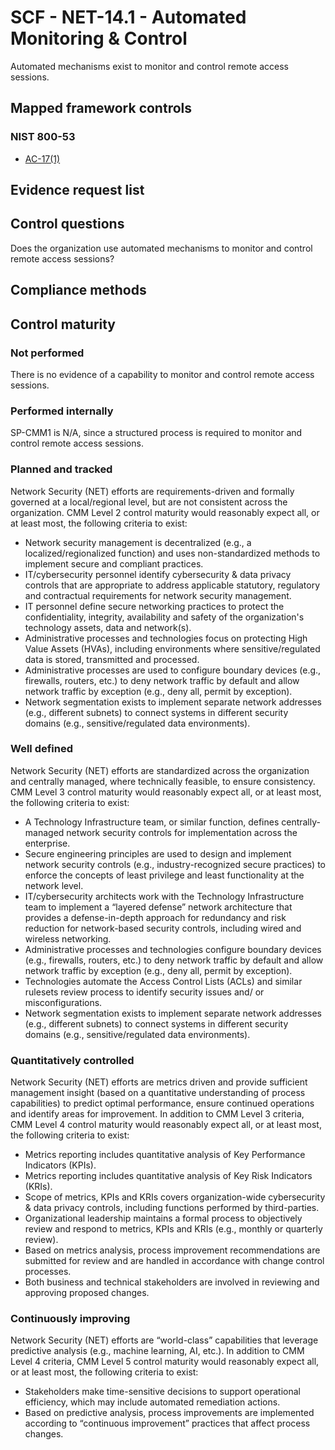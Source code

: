 # SCF - NET-14.1 - Automated Monitoring & Control
Automated mechanisms exist to monitor and control remote access sessions.
## Mapped framework controls
### NIST 800-53
- [AC-17(1)](../nist80053/ac-17-1.md)

## Evidence request list


## Control questions
Does the organization use automated mechanisms to monitor and control remote access sessions?

## Compliance methods


## Control maturity
### Not performed
There is no evidence of a capability to monitor and control remote access sessions.

### Performed internally
SP-CMM1 is N/A, since a structured process is required to monitor and control remote access sessions.

### Planned and tracked
Network Security (NET) efforts are requirements-driven and formally governed at a local/regional level, but are not consistent across the organization. CMM Level 2 control maturity would reasonably expect all, or at least most, the following criteria to exist:
- Network security management is decentralized (e.g., a localized/regionalized function) and uses non-standardized methods to implement secure and compliant practices.
- IT/cybersecurity personnel identify cybersecurity & data privacy controls that are appropriate to address applicable statutory, regulatory and contractual requirements for network security management.
- IT personnel define secure networking practices to protect the confidentiality, integrity, availability and safety of the organization's technology assets, data and network(s).
- Administrative processes and technologies focus on protecting High Value Assets (HVAs), including environments where sensitive/regulated data is stored, transmitted and processed.
- Administrative processes are used to configure boundary devices (e.g., firewalls, routers, etc.) to deny network traffic by default and allow network traffic by exception (e.g., deny all, permit by exception).
- Network segmentation exists to implement separate network addresses (e.g., different subnets) to connect systems in different security domains (e.g., sensitive/regulated data environments).

### Well defined
Network Security (NET) efforts are standardized across the organization and centrally managed, where technically feasible, to ensure consistency. CMM Level 3 control maturity would reasonably expect all, or at least most, the following criteria to exist:
- A Technology Infrastructure team, or similar function, defines centrally-managed network security controls for implementation across the enterprise.
- Secure engineering principles are used to design and implement network security controls (e.g., industry-recognized secure practices) to enforce the concepts of least privilege and least functionality at the network level.
- IT/cybersecurity architects work with the Technology Infrastructure team to implement a “layered defense” network architecture that provides a defense-in-depth approach for redundancy and risk reduction for network-based security controls, including wired and wireless networking.
- Administrative processes and technologies configure boundary devices (e.g., firewalls, routers, etc.) to deny network traffic by default and allow network traffic by exception (e.g., deny all, permit by exception).
- Technologies automate the Access Control Lists (ACLs) and similar rulesets review process to identify security issues and/ or misconfigurations.
- Network segmentation exists to implement separate network addresses (e.g., different subnets) to connect systems in different security domains (e.g., sensitive/regulated data environments).

### Quantitatively controlled
Network Security (NET) efforts are metrics driven and provide sufficient management insight (based on a quantitative understanding of process capabilities) to predict optimal performance, ensure continued operations and identify areas for improvement. In addition to CMM Level 3 criteria, CMM Level 4 control maturity would reasonably expect all, or at least most, the following criteria to exist:
- Metrics reporting includes quantitative analysis of Key Performance Indicators (KPIs).
- Metrics reporting includes quantitative analysis of Key Risk Indicators (KRIs).
- Scope of metrics, KPIs and KRIs covers organization-wide cybersecurity & data privacy controls, including functions performed by third-parties.
- Organizational leadership maintains a formal process to objectively review and respond to metrics, KPIs and KRIs (e.g., monthly or quarterly review).
- Based on metrics analysis, process improvement recommendations are submitted for review and are handled in accordance with change control processes.
- Both business and technical stakeholders are involved in reviewing and approving proposed changes.

### Continuously improving
Network Security (NET) efforts are “world-class” capabilities that leverage predictive analysis (e.g., machine learning, AI, etc.). In addition to CMM Level 4 criteria, CMM Level 5 control maturity would reasonably expect all, or at least most, the following criteria to exist:
- Stakeholders make time-sensitive decisions to support operational efficiency, which may include automated remediation actions.
- Based on predictive analysis, process improvements are implemented according to “continuous improvement” practices that affect process changes.
